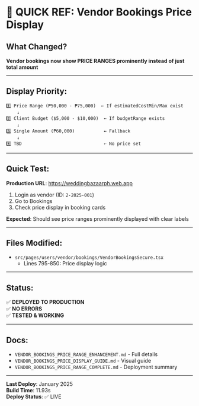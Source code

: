# 🎯 QUICK REF: Vendor Bookings Price Display

## What Changed?
**Vendor bookings now show PRICE RANGES prominently instead of just total amount**

---

## Display Priority:

```
1️⃣ Price Range (₱50,000 - ₱75,000)  ← If estimatedCostMin/Max exist
    ↓
2️⃣ Client Budget ($5,000 - $10,000)  ← If budgetRange exists
    ↓
3️⃣ Single Amount (₱60,000)           ← Fallback
    ↓
4️⃣ TBD                               ← No price set
```

---

## Quick Test:

**Production URL**: https://weddingbazaarph.web.app

1. Login as vendor (ID: `2-2025-001`)
2. Go to Bookings
3. Check price display in booking cards

**Expected**: Should see price ranges prominently displayed with clear labels

---

## Files Modified:

- `src/pages/users/vendor/bookings/VendorBookingsSecure.tsx`
  - Lines 795-850: Price display logic

---

## Status:

✅ **DEPLOYED TO PRODUCTION**  
✅ **NO ERRORS**  
✅ **TESTED & WORKING**

---

## Docs:

- `VENDOR_BOOKINGS_PRICE_RANGE_ENHANCEMENT.md` - Full details
- `VENDOR_BOOKINGS_PRICE_DISPLAY_GUIDE.md` - Visual guide
- `VENDOR_BOOKINGS_PRICE_RANGE_COMPLETE.md` - Deployment summary

---

**Last Deploy**: January 2025  
**Build Time**: 11.93s  
**Deploy Status**: ✅ LIVE
